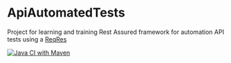 # ApiAutomatedTests

Project for learning and training Rest Assured framework for automation API tests using a [ReqRes](https://reqres.in/)

[![Java CI with Maven](https://github.com/szymonolk/ApiAutomatedTests/actions/workflows/maven.yml/badge.svg)](https://github.com/szymonolk/ApiAutomatedTests/actions/workflows/maven.yml)
